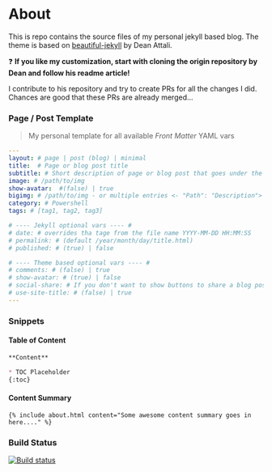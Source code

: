 # About

This is repo contains the source files of my personal jekyll based blog.
The theme is based on [beautiful-jekyll](https://github.com/daattali/beautiful-jekyll) by Dean Attali.

❓ **If you like my customization, start with cloning the origin repository by Dean and follow his readme article!**

I contribute to his repository and try to create PRs for all the changes I did. Chances are good that these PRs are already merged...


### Page / Post Template
> My personal template for all available *Front Matter* YAML vars

```YAML
---
layout: # page | post (blog) | minimal
title:	# Page or blog post title
subtitle: # Short description of page or blog post that goes under the title
image: # /path/to/img
show-avatar:  #(false) | true
bigimg:	# /path/to/img - or multiple entries <- "Path": "Description">
category: # Powershell
tags: # [tag1, tag2, tag3]

# ---- Jekyll optional vars ---- #
# date: # overrides tha tage from the file name YYYY-MM-DD HH:MM:SS
# permalink: # (default /year/month/day/title.html)
# published: # (true) | false

# ---- Theme based optional vars ---- #
# comments: # (false) | true
# show-avatar: # (true) | false
# social-share: # If you don't want to show buttons to share a blog post on social media, use social-share: false (this feature is turned on by default).
# use-site-title: # (false) | true
---
```

### Snippets

#### Table of Content

```markdown
**Content**

* TOC Placeholder
{:toc}
```

#### Content Summary 
```
{% include about.html content="Some awesome content summary goes in here...." %}
```

### Build Status
[![Build status](https://ci.appveyor.com/api/projects/status/ijefqc1m02kkekyh?svg=true)](https://ci.appveyor.com/project/OCram85/ocram85-github-io)
